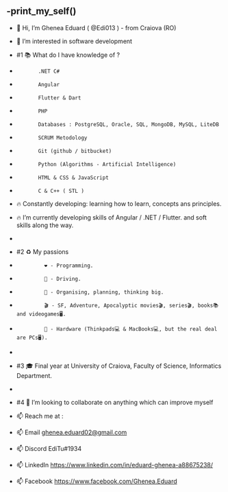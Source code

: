 -__print_my_self__()
-
- 👋 Hi, I’m Ghenea Eduard ( @Edi013 ) - from Craiova (RO) 
- 👀 I’m interested in software development    

- #1 📚 What do I have knowledge of ? 
-            .NET C#
-            Angular
-            Flutter & Dart
-            PHP
-            Databases : PostgreSQL, Oracle, SQL, MongoDB, MySQL, LiteDB
-            SCRUM Metodology
-            Git (github / bitbucket)
-            Python (Algorithms - Artificial Intelligence)
-            HTML & CSS & JavaScript
-            C & C++ ( STL ) 
- 🔥 Constantly developing: learning how to learn, concepts ans principles.      
- 🔥 I’m currently developing skills of Angular / .NET / Flutter. and soft skills along the way.
- 
- #2 ♻️ My passions
-              ❤️ - Programming.
-              🚗 - Driving.
-              🔆 - Organising, planning, thinking big.
-              🎬 - SF, Adventure, Apocalyptic movies🎬, series🎬, books📚 and videogames🖥️.
-              💸 - Hardware (Thinkpads💻 & MacBooks💻, but the real deal are PCs🖥️).
-
- #3 🎓 Final year at University of Craiova, Faculty of Science, Informatics Department.
-
- #4 💞️ I’m looking to collaborate on anything which can improve myself  
- 📫 Reach me at :
- 📫   Email     ghenea.eduard02@gmail.com 
- 📫   Discord   EdiTu#1934 
- 📫   LinkedIn  https://www.linkedin.com/in/eduard-ghenea-a88675238/
- 📫   Facebook  https://www.facebook.com/Ghenea.Eduard
